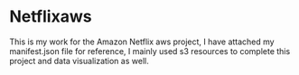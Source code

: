 # Netflixaws

This is my work for the Amazon Netflix aws project, I have attached my manifest.json file for reference, I mainly used s3 resources to complete this project and data visualization as well.
